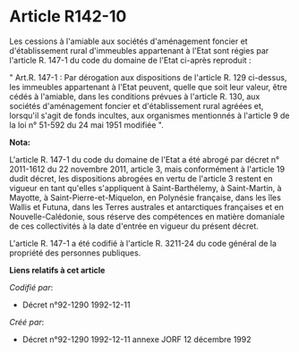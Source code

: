 # Article R142-10

Les cessions à l'amiable aux sociétés d'aménagement foncier et d'établissement rural d'immeubles appartenant à l'Etat sont
régies par l'article R. 147-1 du code du domaine de l'Etat ci-après reproduit : 

" Art.R. 147-1 : Par dérogation aux dispositions de l'article R. 129 ci-dessus, les immeubles appartenant à l'Etat peuvent,
quelle que soit leur valeur, être cédés à l'amiable, dans les conditions prévues à l'article R. 130, aux sociétés
d'aménagement foncier et d'établissement rural agréées et, lorsqu'il s'agit de fonds incultes, aux organismes mentionnés à
l'article 9 de la loi n° 51-592 du 24 mai 1951 modifiée ".

**Nota:**

L'article R. 147-1 du code du domaine de l'Etat a été abrogé par décret n° 2011-1612 du 22 novembre 2011, article 3, mais
conformément à l'article 19 dudit décret, les dispositions abrogées en vertu de l'article 3 restent en vigueur en tant
qu'elles s'appliquent à Saint-Barthélemy, à Saint-Martin, à Mayotte, à Saint-Pierre-et-Miquelon, en Polynésie française, dans
les îles Wallis et Futuna, dans les Terres australes et antarctiques françaises et en Nouvelle-Calédonie, sous réserve des
compétences en matière domaniale de ces collectivités à la date d'entrée en vigueur du présent décret. 

L'article R. 147-1 a été codifié à l'article R. 3211-24 du code général de la propriété des personnes publiques.

**Liens relatifs à cet article**

_Codifié par_:

  - Décret n°92-1290 1992-12-11

_Créé par_:

  - Décret n°92-1290 1992-12-11 annexe JORF 12 décembre 1992
